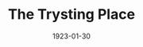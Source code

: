 ---
title: The Trysting Place
date: 1923-01-30
closing_date:
layout: productions
playbill:
Theatre: Theatre Jacksonville
cast:
- Bertha Snyder: Jessie Briggs
- Charles W. Crooke, Jr.: Rupert Smith
- Frank Stringfellow: Launcelot Briggs
- Fred L. Mulliken: Mysterious Voice
- Helen Mullikin: Mrs. Curtis
- Mrs. C.A. Bisbee: Mrs. Briggs
- Ted Silber: Mr. Ingoldsby
crew:
- Stage Decoration/Props:
  - Marion Adams
  - Mrs. F.L. Mullikin
understudies:
orchestra:
external_links:
---